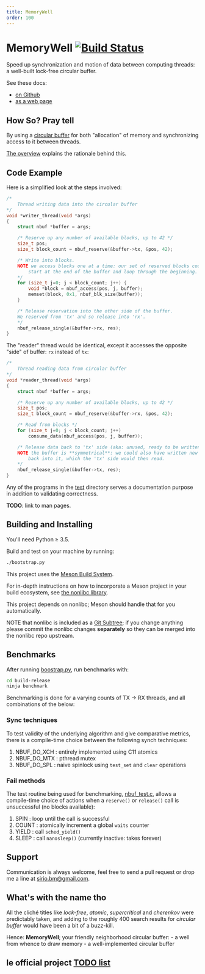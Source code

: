 ```yaml
---
title: MemoryWell
order: 100
---
```


# MemoryWell [![Build Status](https://travis-ci.org/siriobalmelli/MemoryWell.svg?branch=master)](https://travis-ci.org/siriobalmelli/MemoryWell)

Speed up synchronization and motion of data between computing threads:
	a well-built lock-free circular buffer.

See these docs:

-	[on Github](https://github.com/siriobalmelli/MemoryWell)
-	[as a web page](https://siriobalmelli.github.io/MemoryWell/)

## How So? Pray tell

By using a [circular buffer](docs/overview.md#circularbuffer) for both
	"allocation" of memory and synchronizing access to it between threads.

[The overview](docs/overview.md) explains the rationale behind this.

## Code Example

Here is a simplified look at the steps involved:

```c
/*
	Thread writing data into the circular buffer
*/
void *writer_thread(void *args)
{
	struct nbuf *buffer = args;

	/* Reserve up any number of available blocks, up to 42 */
	size_t pos;
	size_t block_count = nbuf_reserve(&buffer->tx, &pos, 42);

	/* Write into blocks.
	NOTE we access blocks one at a time: our set of reserved blocks could
		start at the end of the buffer and loop through the beginning.
	*/
	for (size_t j=0; j < block_count; j++) {
		void *block = nbuf_access(pos, j, buffer);
		memset(block, 0x1, nbuf_blk_size(buffer));
	}

	/* Release reservation into the other side of the buffer.
	We reserved from 'tx' and so release into 'rx'.
	*/
	nbuf_release_single(&buffer->rx, res);
}
```

The "reader" thread would be identical, except it accesses the opposite "side"
	of buffer: `rx` instead of `tx`:

```c
/*
	Thread reading data from circular buffer
*/
void *reader_thread(void *args)
{
	struct nbuf *buffer = args;

	/* Reserve up any number of available blocks, up to 42 */
	size_t pos;
	size_t block_count = nbuf_reserve(&buffer->rx, &pos, 42);

	/* Read from blocks */
	for (size_t j=0; j < block_count; j++)
		consume_data(nbuf_access(pos, j, buffer));

	/* Release data back to 'tx' side (aka: unused, ready to be written).
	NOTE the buffer is **symmetrical**: we could also have written new data
		back into it, which the 'tx' side would then read.
	*/
	nbuf_release_single(&buffer->tx, res);
}
```

Any of the programs in the [test](test/) directory serves a documentation
	purpose in addition to validating correctness.

**TODO**: link to man pages.

## Building and Installing

You'll need Python ≥ 3.5.

Build and test on your machine by running:

```bash
./bootstrap.py
```

This project uses the [Meson Build System](http://mesonbuild.com/).

For in-depth instructions on how to incorporate a Meson project in your
	build ecosystem, see [the nonlibc library](https://siriobalmelli.github.io/nonlibc/).

This project depends on nonlibc; Meson should handle that for you automatically.

NOTE that nonlibc is included as a [Git Subtree](https://help.github.com/articles/about-git-subtree-merges/);
	if you change anything please commit the nonlibc changes **separately** so
	they can be merged into the nonlibc repo upstream.

## Benchmarks

After running [boostrap.py](./bootstrap.py), run benchmarks with:

```bash
cd build-release
ninja benchmark
```

Benchmarking is done for a varying counts of TX -> RX threads,
	and all combinations of the below:

### Sync techniques

To test validity of the underlying algorithm and give comparative metrics,
	there is a compile-time choice between the following synch techniques:

1. NBUF_DO_XCH	:	entirely implemented using C11 atomics
1. NBUF_DO_MTX	:	pthread mutex
1. NBUF_DO_SPL	:	naive spinlock using `test_set` and `clear` operations

### Fail methods

The test routine being used for benchmarking, [nbuf_test.c](test/nbuf_test.c),
	allows a compile-time choice of actions when a `reserve()` or `release()`
	call is unsuccessful (no blocks available):

1. SPIN		:	loop until the call is successful
1. COUNT	:	atomically increment a global `waits` counter
1. YIELD	:	call `sched_yield()`
1. SLEEP	:	call `nanosleep()` (currently inactive: takes forever)

## Support

Communication is always welcome, feel free to send a pull request
	or drop me a line at <sirio.bm@gmail.com>.

## What's with the name tho

All the cliché titles like *lock-free*, *atomic*, *supercritical* and *cherenkov*
	were predictably taken, and adding to the roughly 400 search results for
	*circular buffer* would have been a bit of a buzz-kill.

Hence: **MemoryWell**; your friendly neighborhood circular buffer:
	- a well from whence to draw memory
	- a well-implemented circular buffer

## le official project [TODO list](docs/TODO.md)

